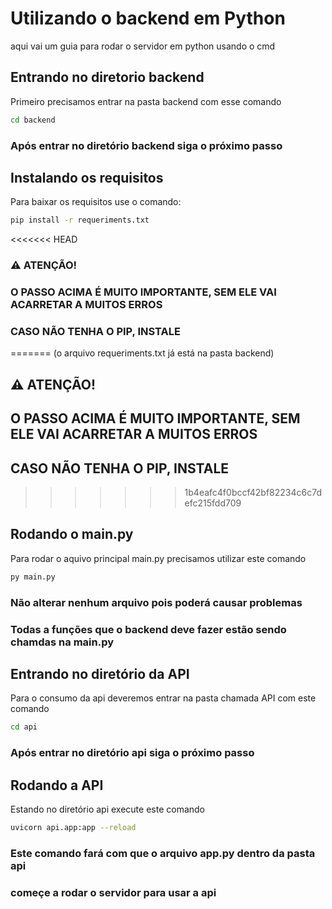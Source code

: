 # Utilizando o backend em Python

aqui vai um guia para rodar o servidor em python usando o cmd


## Entrando no diretorio backend
Primeiro precisamos entrar na pasta backend com esse comando

```sh
cd backend
```
### Após entrar no diretório backend siga o próximo passo

## Instalando os requisitos
Para baixar os requisitos use o comando:
```sh
pip install -r requeriments.txt
```
<<<<<<< HEAD
### ⚠️ ATENÇÃO!
### O PASSO ACIMA É MUITO IMPORTANTE, SEM ELE VAI ACARRETAR A MUITOS ERROS
### CASO NÃO TENHA O PIP, INSTALE  
=======
(o arquivo requeriments.txt já está na pasta backend)
## ⚠️ ATENÇÃO!
## O PASSO ACIMA É MUITO IMPORTANTE, SEM ELE VAI ACARRETAR A MUITOS ERROS
## CASO NÃO TENHA O PIP, INSTALE  
>>>>>>> 1b4eafc4f0bccf42bf82234c6c7defc215fdd709

## Rodando o main.py
Para rodar o aquivo principal main.py precisamos utilizar este comando

```sh
py main.py
```
### Não alterar nenhum arquivo pois poderá causar problemas
### Todas a funções que o backend deve fazer estão sendo chamdas na main.py

## Entrando no diretório da API
Para o consumo da api deveremos entrar na pasta chamada API com este comando
```sh
cd api
```
### Após entrar no diretório api siga o próximo passo

## Rodando a API
Estando no diretório api execute este comando
```sh
uvicorn api.app:app --reload
```
### Este comando fará com que o arquivo app.py dentro da pasta api
### começe a rodar o servidor para usar a api
